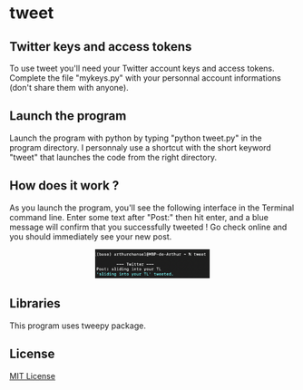 # tweet

## Twitter keys and access tokens
To use tweet you'll need your Twitter account keys and access tokens. Complete the file "mykeys.py" with your personnal account informations (don't share them with anyone).

## Launch the program
Launch the program with python by typing "python tweet.py" in the program directory.
I personnaly use a shortcut with the short keyword "tweet" that launches the code from the right directory.

## How does it work ?
As you launch the program, you'll see the following interface in the Terminal command line. Enter some text after "Post:" then hit enter, and a blue message will confirm that you successfully tweeted ! Go check online and you should immediately see your new post.

<p align="center">
  <img src="img/newtweet.png" width=40% height=40%>
</p>

## Libraries
This program uses tweepy package.

## License
[MIT License](LICENSE)
